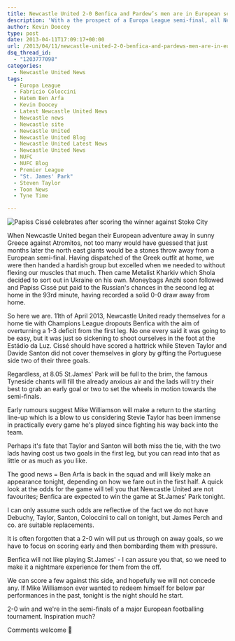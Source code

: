 ```yaml
---
title: Newcastle United 2-0 Benfica and Pardew’s men are in European semi-finals
description: 'With a the prospect of a Europa League semi-final, all Newcastle United need to do is secure a 2-0 victory over Benfica at St. James' Park. Easy, right?!'
author: Kevin Doocey
type: post
date: 2013-04-11T17:09:17+00:00
url: /2013/04/11/newcastle-united-2-0-benfica-and-pardews-men-are-in-european-semi-finals/
dsq_thread_id:
  - "1203777098"
categories:
  - Newcastle United News
tags:
  - Europa League
  - Fabricio Coloccini
  - Hatem Ben Arfa
  - Kevin Doocey
  - Latest Newcastle United News
  - Newcastle news
  - Newcastle site
  - Newcastle United
  - Newcastle United Blog
  - Newcastle United Latest News
  - Newcastle United News
  - NUFC
  - NUFC Blog
  - Premier League
  - "St. James' Park"
  - Steven Taylor
  - Toon News
  - Tyne Time

---
```

![Papiss Cissé celebrates after scoring the winner against Stoke City](http://www.tynetime.com/wp-content/uploads/2013/04/Papiss-Cisse-Stoke.jpg "Cissé - How suiting would it be if he popped up with a last gasp decider")

When Newcastle United began their European adventure away in sunny Greece against Atromitos, not too many would have guessed that just months later the north east giants would be a stones throw away from a European semi-final. Having dispatched of the Greek outfit at home, we were then handed a hardish group but excelled when we needed to without flexing our muscles that much. Then came Metalist Kharkiv which Shola decided to sort out in Ukraine on his own. Moneybags Anzhi soon followed and Papiss Cissé put paid to the Russian's  chances in the second leg at home in the 93rd minute, having recorded a solid 0-0 draw away from home.

So here we are. 11th of April 2013, Newcastle United ready themselves for a home tie with Champions League dropouts Benfica with the aim of overturning a 1-3 deficit from the first leg. No one every said it was going to be easy, but it was just so sickening to shoot ourselves in the foot at the Estádio da Luz. Cissé should have scored a hattrick while Steven Taylor and Davide Santon did not cover themselves in glory by gifting the Portuguese side two of their three goals.

Regardless, at 8.05 St.James' Park will be full to the brim, the famous Tyneside chants will fill the already anxious air and the lads will try their best to grab an early goal or two to set the wheels in motion towards the semi-finals.

Early rumours suggest Mike Williamson will make a return to the starting line-up which is a blow to us considering Stevie Taylor has been immense in practically every game he's played since fighting his way back into the team.

Perhaps it's fate that Taylor and Santon will both miss the tie, with the two lads having cost us two goals in the first leg, but you can read into that as little or as much as you like.

The good news = Ben Arfa is back in the squad and will likely make an appearance tonight, depending on how we fare out in the first half. A quick look at the odds for the game will tell you that Newcastle United are not favourites; Benfica are expected to win the game at St.James' Park tonight.

I can only assume such odds are reflective of the fact we do not have Debuchy, Taylor, Santon, Coloccini to call on tonight, but James Perch and co. are suitable replacements.

It is often forgotten that a 2-0 win will put us through on away goals, so we have to focus on scoring early and then bombarding them with pressure.

Benfica will not like playing St.James' - I can assure you that, so we need to make it a nightmare experience for them from the off.

We can score a few against this side, and hopefully we will not concede any. If Mike Williamson ever wanted to redeem himself for below par performances in the past, tonight is the night should he start.

2-0 win and we're in the semi-finals of a major European footballing tournament. Inspiration much?

Comments welcome 🙂
